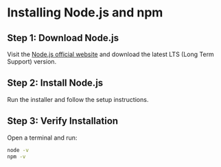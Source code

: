 # Installing Node.js and npm

## Step 1: Download Node.js

Visit the [Node.js official website](https://nodejs.org/) and download the
latest LTS (Long Term Support) version.

## Step 2: Install Node.js

Run the installer and follow the setup instructions.

## Step 3: Verify Installation

Open a terminal and run:

```sh
node -v
npm -v
```
